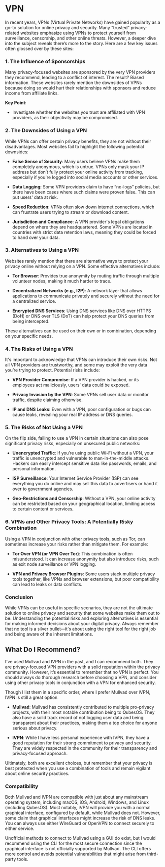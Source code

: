 # VPN

In recent years, VPNs (Virtual Private Networks) have gained popularity as a go-to solution for online privacy and security. Many “trusted” privacy-related websites emphasize using VPNs to protect yourself from surveillance, censorship, and other online threats. However, a deeper dive into the subject reveals there’s more to the story. Here are a few key issues often glossed over by these sites:

### 1. The Influence of Sponsorships

Many privacy-focused websites are sponsored by the very VPN providers they recommend, leading to a conflict of interest. The result? Biased information. These websites rarely mention the downsides of VPNs because doing so would hurt their relationships with sponsors and reduce income from affiliate links.

**Key Point:**
- Investigate whether the websites you trust are affiliated with VPN providers, as their objectivity may be compromised.

### 2. The Downsides of Using a VPN

While VPNs can offer certain privacy benefits, they are not without their disadvantages. Most websites fail to highlight the following potential downsides:

- **False Sense of Security**: Many users believe VPNs make them completely anonymous, which is untrue. VPNs only mask your IP address but don’t fully protect your online activity from tracking, especially if you're logged into social media accounts or other services.

- **Data Logging**: Some VPN providers claim to have “no-logs” policies, but there have been cases where such claims were proven false. This can put users' data at risk.

- **Speed Reduction**: VPNs often slow down internet connections, which can frustrate users trying to stream or download content.

- **Jurisdiction and Compliance**: A VPN provider's legal obligations depend on where they are headquartered. Some VPNs are located in countries with strict data retention laws, meaning they could be forced to hand over your data.

### 3. Alternatives to Using a VPN

Websites rarely mention that there are alternative ways to protect your privacy online without relying on a VPN. Some effective alternatives include:

- **Tor Browser**: Provides true anonymity by routing traffic through multiple volunteer nodes, making it much harder to trace.

- **Decentralized Networks (e.g., I2P)**: A network layer that allows applications to communicate privately and securely without the need for a centralized service.

- **Encrypted DNS Services**: Using DNS services like DNS over HTTPS (DoH) or DNS over TLS (DoT) can help protect your DNS queries from being intercepted.

These alternatives can be used on their own or in combination, depending on your specific needs.

### 4. The Risks of Using a VPN

It's important to acknowledge that VPNs can introduce their own risks. Not all VPN providers are trustworthy, and some may exploit the very data you’re trying to protect. Potential risks include:

- **VPN Provider Compromise**: If a VPN provider is hacked, or its employees act maliciously, users' data could be exposed.

- **Privacy Invasion by the VPN**: Some VPNs sell user data or monitor traffic, despite claiming otherwise.

- **IP and DNS Leaks**: Even with a VPN, poor configuration or bugs can cause leaks, revealing your real IP address or DNS queries.

### 5. The Risks of Not Using a VPN

On the flip side, failing to use a VPN in certain situations can also pose significant privacy risks, especially on unsecured public networks:

- **Unencrypted Traffic**: If you’re using public Wi-Fi without a VPN, your traffic is unencrypted and vulnerable to man-in-the-middle attacks. Hackers can easily intercept sensitive data like passwords, emails, and personal information.

- **ISP Surveillance**: Your Internet Service Provider (ISP) can see everything you do online and may sell this data to advertisers or hand it over to government agencies.

- **Geo-Restrictions and Censorship**: Without a VPN, your online activity can be restricted based on your geographical location, limiting access to certain content or services.

### 6. VPNs and Other Privacy Tools: A Potentially Risky Combination

Using a VPN in conjunction with other privacy tools, such as Tor, can sometimes increase your risks rather than mitigate them. For example:

- **Tor Over VPN (or VPN Over Tor)**: This combination is often misunderstood. It can increase anonymity but also introduce risks, such as exit node surveillance or VPN logging.

- **VPN and Privacy Browser Plugins**: Some users stack multiple privacy tools together, like VPNs and browser extensions, but poor compatibility can lead to leaks or data conflicts.

### Conclusion

While VPNs can be useful in specific scenarios, they are not the ultimate solution to online privacy and security that some websites make them out to be. Understanding the potential risks and exploring alternatives is essential for making informed decisions about your digital privacy. Always remember that no tool is a silver bullet—it's about using the right tool for the right job and being aware of the inherent limitations.


## What Do I Recommend?

I've used Mullvad and IVPN in the past, and I can recommend both. They are privacy-focused VPN providers with a solid reputation within the privacy community. However, it’s essential to remember that no VPN is perfect. You should always do thorough research before choosing a VPN, and consider using other privacy tools in conjunction with a VPN for enhanced security.

Though I list them in a specific order, where I prefer Mullvad over IVPN, IVPN is still a great option.

- **Mullvad**: Mullvad has consistently contributed to multiple pro-privacy projects, with their most notable contribution being to QubesOS. They also have a solid track record of not logging user data and being transparent about their practices, making them a top choice for anyone serious about privacy.

- **IVPN**: While I have less personal experience with IVPN, they have a good reputation for their strong commitment to privacy and security. They are widely respected in the community for their transparency and privacy-focused approach.

Ultimately, both are excellent choices, but remember that your privacy is best protected when you use a combination of tools and remain vigilant about online security practices.

### Compatibility

Both Mullvad and IVPN are compatible with just about any mainstream operating system, including macOS, iOS, Android, Windows, and Linux (including QubesOS). Most notably, IVPN will provide you with a normal graphical interface, configured by default, while Mullvad does not. However, some claim that graphical interfaces might increase the risk of DNS leaks. You can always use either WireGuard or OpenVPN to connect securely to either service.

Unofficial methods to connect to Mullvad using a GUI do exist, but I would recommend using the CLI for the most secure connection since the graphical interface is not officially supported by Mullvad. The CLI offers more control and avoids potential vulnerabilities that might arise from third-party tools.
